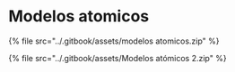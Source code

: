 # Modelos atomicos

{% file src="../.gitbook/assets/modelos atomicos.zip" %}

{% file src="../.gitbook/assets/Modelos atómicos 2.zip" %}
